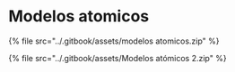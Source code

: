 # Modelos atomicos

{% file src="../.gitbook/assets/modelos atomicos.zip" %}

{% file src="../.gitbook/assets/Modelos atómicos 2.zip" %}
